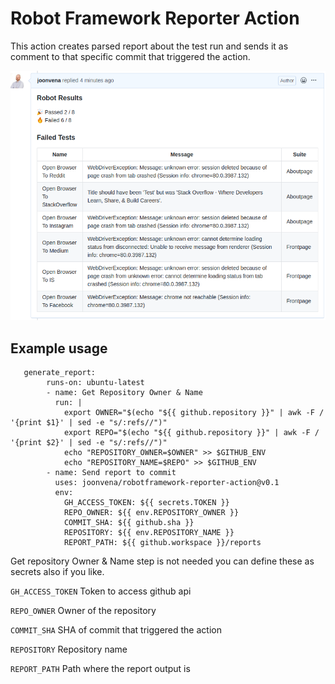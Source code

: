 # Robot Framework Reporter Action

This action creates parsed report about the test run and sends it as comment to that specific commit that triggered the action.  

![Example](example.png)  

## Example usage


```jobs:
   generate_report:
        runs-on: ubuntu-latest
        - name: Get Repository Owner & Name
          run: |
            export OWNER="$(echo "${{ github.repository }}" | awk -F / '{print $1}' | sed -e "s/:refs//")"
            export REPO="$(echo "${{ github.repository }}" | awk -F / '{print $2}' | sed -e "s/:refs//")"
            echo "REPOSITORY_OWNER=$OWNER" >> $GITHUB_ENV
            echo "REPOSITORY_NAME=$REPO" >> $GITHUB_ENV
        - name: Send report to commit
          uses: joonvena/robotframework-reporter-action@v0.1
          env:
            GH_ACCESS_TOKEN: ${{ secrets.TOKEN }}
            REPO_OWNER: ${{ env.REPOSITORY_OWNER }}
            COMMIT_SHA: ${{ github.sha }}
            REPOSITORY: ${{ env.REPOSITORY_NAME }}
            REPORT_PATH: ${{ github.workspace }}/reports
```

Get repository Owner & Name step is not needed you can define these as secrets also if you like.

`GH_ACCESS_TOKEN`
Token to access github api

`REPO_OWNER`
Owner of the repository

`COMMIT_SHA`
SHA of commit that triggered the action

`REPOSITORY`
Repository name

`REPORT_PATH`
Path where the report output is
